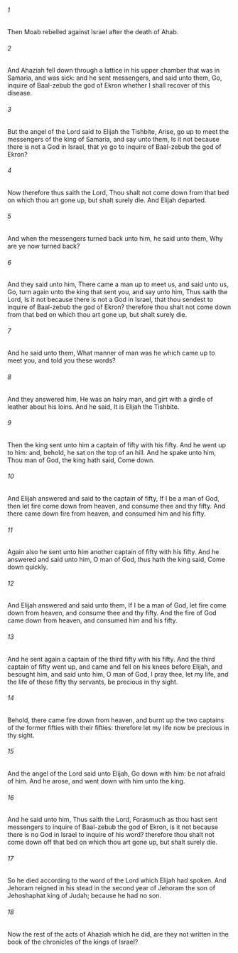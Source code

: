 ###### 1
Then Moab rebelled against Israel after the death of Ahab.

###### 2
And Ahaziah fell down through a lattice in his upper chamber that was in Samaria, and was sick: and he sent messengers, and said unto them, Go, inquire of Baal-zebub the god of Ekron whether I shall recover of this disease.

###### 3
But the angel of the Lord said to Elijah the Tishbite, Arise, go up to meet the messengers of the king of Samaria, and say unto them, Is it not because there is not a God in Israel, that ye go to inquire of Baal-zebub the god of Ekron?

###### 4
Now therefore thus saith the Lord, Thou shalt not come down from that bed on which thou art gone up, but shalt surely die. And Elijah departed.

###### 5
And when the messengers turned back unto him, he said unto them, Why are ye now turned back?

###### 6
And they said unto him, There came a man up to meet us, and said unto us, Go, turn again unto the king that sent you, and say unto him, Thus saith the Lord, Is it not because there is not a God in Israel, that thou sendest to inquire of Baal-zebub the god of Ekron? therefore thou shalt not come down from that bed on which thou art gone up, but shalt surely die.

###### 7
And he said unto them, What manner of man was he which came up to meet you, and told you these words?

###### 8
And they answered him, He was an hairy man, and girt with a girdle of leather about his loins. And he said, It is Elijah the Tishbite.

###### 9
Then the king sent unto him a captain of fifty with his fifty. And he went up to him: and, behold, he sat on the top of an hill. And he spake unto him, Thou man of God, the king hath said, Come down.

###### 10
And Elijah answered and said to the captain of fifty, If I be a man of God, then let fire come down from heaven, and consume thee and thy fifty. And there came down fire from heaven, and consumed him and his fifty.

###### 11
Again also he sent unto him another captain of fifty with his fifty. And he answered and said unto him, O man of God, thus hath the king said, Come down quickly.

###### 12
And Elijah answered and said unto them, If I be a man of God, let fire come down from heaven, and consume thee and thy fifty. And the fire of God came down from heaven, and consumed him and his fifty.

###### 13
And he sent again a captain of the third fifty with his fifty. And the third captain of fifty went up, and came and fell on his knees before Elijah, and besought him, and said unto him, O man of God, I pray thee, let my life, and the life of these fifty thy servants, be precious in thy sight.

###### 14
Behold, there came fire down from heaven, and burnt up the two captains of the former fifties with their fifties: therefore let my life now be precious in thy sight.

###### 15
And the angel of the Lord said unto Elijah, Go down with him: be not afraid of him. And he arose, and went down with him unto the king.

###### 16
And he said unto him, Thus saith the Lord, Forasmuch as thou hast sent messengers to inquire of Baal-zebub the god of Ekron, is it not because there is no God in Israel to inquire of his word? therefore thou shalt not come down off that bed on which thou art gone up, but shalt surely die.

###### 17
So he died according to the word of the Lord which Elijah had spoken. And Jehoram reigned in his stead in the second year of Jehoram the son of Jehoshaphat king of Judah; because he had no son.

###### 18
Now the rest of the acts of Ahaziah which he did, are they not written in the book of the chronicles of the kings of Israel?

